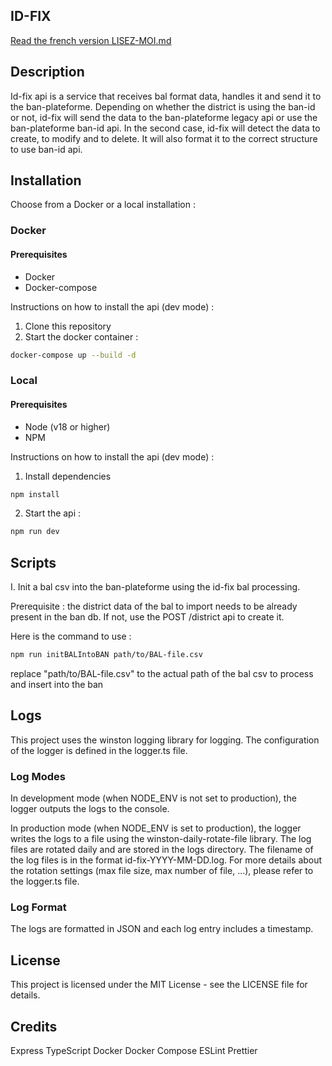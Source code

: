 ## ID-FIX

[Read the french version LISEZ-MOI.md](LISEZ-MOI.md)

## Description
Id-fix api is a service that receives bal format data, handles it and send it to the ban-plateforme. 
Depending on whether the district is using the ban-id or not, id-fix will send the data to the ban-plateforme legacy api or use the ban-plateforme ban-id api. In the second case, id-fix will detect the data to create, to modify and to delete. It will also format it to the correct structure to use ban-id api.

## Installation

Choose from a Docker or a local installation : 

### Docker

#### Prerequisites
- Docker
- Docker-compose

Instructions on how to install the api (dev mode) :

1. Clone this repository
2. Start the docker container : 

```bash
docker-compose up --build -d
```

### Local 

#### Prerequisites
- Node (v18 or higher)
- NPM

Instructions on how to install the api (dev mode) :

1. Install dependencies 

```bash
npm install
```

2. Start the api : 

```bash
npm run dev
```

## Scripts
I. Init a bal csv into the ban-plateforme using the id-fix bal processing.

Prerequisite : the district data of the bal to import needs to be already present in the ban db. If not, use the POST /district api to create it.

Here is the command to use : 
```bash
npm run initBALIntoBAN path/to/BAL-file.csv
```
replace "path/to/BAL-file.csv" to the actual path of the bal csv to process and insert into the ban

## Logs

This project uses the winston logging library for logging. The configuration of the logger is defined in the logger.ts file.

### Log Modes
In development mode (when NODE_ENV is not set to production), the logger outputs the logs to the console.

In production mode (when NODE_ENV is set to production), the logger writes the logs to a file using the winston-daily-rotate-file library. The log files are rotated daily and are stored in the logs directory. The filename of the log files is in the format id-fix-YYYY-MM-DD.log. For more details about the rotation settings (max file size, max number of file, ...), please refer to the logger.ts file.

### Log Format
The logs are formatted in JSON and each log entry includes a timestamp.

## License
This project is licensed under the MIT License - see the LICENSE file for details.

## Credits
Express
TypeScript
Docker
Docker Compose
ESLint
Prettier
